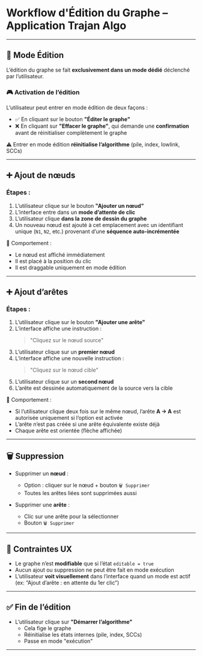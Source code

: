 # Workflow d'Édition du Graphe – Application Trajan Algo

---

## 🧭 Mode Édition

L’édition du graphe se fait **exclusivement dans un mode dédié** déclenché par l’utilisateur.

### 🎮 Activation de l’édition

L’utilisateur peut entrer en mode édition de deux façons :

- ✅ En cliquant sur le bouton **"Éditer le graphe"**
- ❌ En cliquant sur **"Effacer le graphe"**, qui demande une **confirmation** avant de réinitialiser complètement le graphe

⚠️ Entrer en mode édition **réinitialise l’algorithme** (pile, index, lowlink, SCCs)

---

## ➕ Ajout de nœuds

### Étapes :

1. L’utilisateur clique sur le bouton **"Ajouter un nœud"**
2. L’interface entre dans un **mode d’attente de clic**
3. L’utilisateur clique **dans la zone de dessin du graphe**
4. Un nouveau nœud est ajouté à cet emplacement avec un identifiant unique (`N1`, `N2`, etc.) provenant d’une **séquence auto-incrémentée**

🎯 Comportement :

- Le nœud est affiché immédiatement
- Il est placé à la position du clic
- Il est draggable uniquement en mode édition

---

## ➕ Ajout d’arêtes

### Étapes :

1. L’utilisateur clique sur le bouton **"Ajouter une arête"**
2. L’interface affiche une instruction :
   > "Cliquez sur le nœud source"
3. L’utilisateur clique sur un **premier nœud**
4. L’interface affiche une nouvelle instruction :
   > "Cliquez sur le nœud cible"
5. L’utilisateur clique sur un **second nœud**
6. L’arête est dessinée automatiquement de la source vers la cible

🎯 Comportement :

- Si l’utilisateur clique deux fois sur le même nœud, l’arête **A → A** est autorisée uniquement si l’option est activée
- L’arête n’est pas créée si une arête équivalente existe déjà
- Chaque arête est orientée (flèche affichée)

---

## 🗑️ Suppression

- Supprimer un **nœud** :
  - Option : cliquer sur le nœud + bouton `🗑 Supprimer`
  - Toutes les arêtes liées sont supprimées aussi

- Supprimer une **arête** :
  - Clic sur une arête pour la sélectionner
  - Bouton `🗑 Supprimer`

---

## 🧱 Contraintes UX

- Le graphe n’est **modifiable** que si l’état `editable = true`
- Aucun ajout ou suppression ne peut être fait en mode exécution
- L’utilisateur **voit visuellement** dans l’interface quand un mode est actif (ex: “Ajout d’arête : en attente du 1er clic”)

---

## ✅ Fin de l’édition

- L’utilisateur clique sur **"Démarrer l’algorithme"**
  - Cela fige le graphe
  - Réinitialise les états internes (pile, index, SCCs)
  - Passe en mode "exécution"

---
